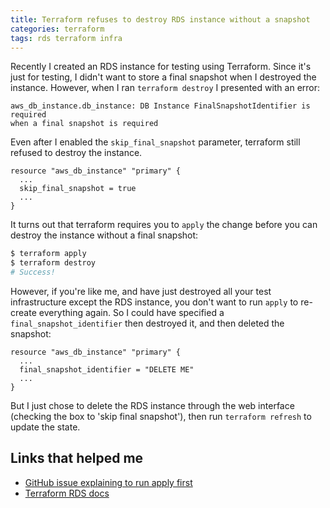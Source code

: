 ```yaml
---
title: Terraform refuses to destroy RDS instance without a snapshot
categories: terraform
tags: rds terraform infra
---
```


Recently I created an RDS instance for testing using Terraform. Since it's just
for testing, I didn't want to store a final snapshot when I destroyed the 
instance. However, when I ran `terraform destroy` I presented with an error:

```
aws_db_instance.db_instance: DB Instance FinalSnapshotIdentifier is required 
when a final snapshot is required
```

Even after I enabled the `skip_final_snapshot` parameter, terraform still 
refused to destroy the instance. 

```hcl
resource "aws_db_instance" "primary" {
  ...
  skip_final_snapshot = true
  ...
}

```


It turns out that terraform requires you to `apply` the change before you can
destroy the instance without a final snapshot:

```bash
$ terraform apply
$ terraform destroy
# Success!
```

However, if you're like me, and have just destroyed all your test 
infrastructure except the RDS instance, you don't want to run `apply` to 
re-create everything again. So I could have specified a 
`final_snapshot_identifier` then destroyed it, and then deleted the snapshot:

```hcl
resource "aws_db_instance" "primary" {
  ...
  final_snapshot_identifier = "DELETE ME"
  ...
}

```

But I just chose to delete the RDS instance through the web interface
(checking the box to 'skip final snapshot'), then run `terraform refresh` to
update the state.


## Links that helped me ##

* [GitHub issue explaining to run apply first](https://github.com/terraform-providers/terraform-provider-aws/issues/92)
* [Terraform RDS docs](https://www.terraform.io/docs/providers/aws/r/db_instance.html#skip_final_snapshot)
